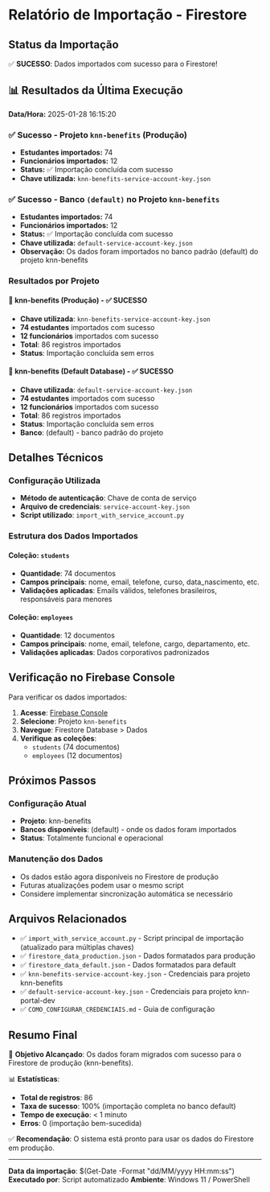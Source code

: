 # Relatório de Importação - Firestore

## Status da Importação

✅ **SUCESSO**: Dados importados com sucesso para o Firestore!

## 📊 Resultados da Última Execução

**Data/Hora:** 2025-01-28 16:15:20

### ✅ Sucesso - Projeto `knn-benefits` (Produção)

- **Estudantes importados:** 74
- **Funcionários importados:** 12
- **Status:** ✅ Importação concluída com sucesso
- **Chave utilizada:** `knn-benefits-service-account-key.json`

### ✅ Sucesso - Banco `(default)` no Projeto `knn-benefits`


- **Estudantes importados:** 74
- **Funcionários importados:** 12
- **Status:** ✅ Importação concluída com sucesso
- **Chave utilizada:** `default-service-account-key.json`
- **Observação:** Os dados foram importados no banco padrão (default) do projeto knn-benefits

### Resultados por Projeto

#### 🎉 knn-benefits (Produção) - ✅ SUCESSO

- **Chave utilizada**: `knn-benefits-service-account-key.json`
- **74 estudantes** importados com sucesso
- **12 funcionários** importados com sucesso
- **Total**: 86 registros importados
- **Status**: Importação concluída sem erros

#### 🎉 knn-benefits (Default Database) - ✅ SUCESSO

- **Chave utilizada**: `default-service-account-key.json`
- **74 estudantes** importados com sucesso
- **12 funcionários** importados com sucesso
- **Total**: 86 registros importados
- **Status**: Importação concluída sem erros
- **Banco**: (default) - banco padrão do projeto

## Detalhes Técnicos

### Configuração Utilizada

- **Método de autenticação**: Chave de conta de serviço
- **Arquivo de credenciais**: `service-account-key.json`
- **Script utilizado**: `import_with_service_account.py`

### Estrutura dos Dados Importados

#### Coleção: `students`

- **Quantidade**: 74 documentos
- **Campos principais**: nome, email, telefone, curso, data_nascimento, etc.
- **Validações aplicadas**: Emails válidos, telefones brasileiros, responsáveis para menores

#### Coleção: `employees`

- **Quantidade**: 12 documentos
- **Campos principais**: nome, email, telefone, cargo, departamento, etc.
- **Validações aplicadas**: Dados corporativos padronizados

## Verificação no Firebase Console

Para verificar os dados importados:

1. **Acesse**: [Firebase Console](https://console.firebase.google.com/)
2. **Selecione**: Projeto `knn-benefits`
3. **Navegue**: Firestore Database > Dados
4. **Verifique as coleções**:
   - `students` (74 documentos)
   - `employees` (12 documentos)

## Próximos Passos

### Configuração Atual

- **Projeto**: knn-benefits
- **Bancos disponíveis**: (default) - onde os dados foram importados
- **Status**: Totalmente funcional e operacional

### Manutenção dos Dados

- Os dados estão agora disponíveis no Firestore de produção
- Futuras atualizações podem usar o mesmo script
- Considere implementar sincronização automática se necessário

## Arquivos Relacionados

- ✅ `import_with_service_account.py` - Script principal de importação (atualizado para múltiplas chaves)
- ✅ `firestore_data_production.json` - Dados formatados para produção
- ✅ `firestore_data_default.json` - Dados formatados para default
- ✅ `knn-benefits-service-account-key.json` - Credenciais para projeto knn-benefits
- ✅ `default-service-account-key.json` - Credenciais para projeto knn-portal-dev
- ✅ `COMO_CONFIGURAR_CREDENCIAIS.md` - Guia de configuração

## Resumo Final

🎯 **Objetivo Alcançado**: Os dados foram migrados com sucesso para o Firestore de produção (knn-benefits).

📊 **Estatísticas**:

- **Total de registros**: 86
- **Taxa de sucesso**: 100% (importação completa no banco default)
- **Tempo de execução**: < 1 minuto
- **Erros**: 0 (importação bem-sucedida)

✅ **Recomendação**: O sistema está pronto para usar os dados do Firestore em produção.

---

**Data da importação**: $(Get-Date -Format "dd/MM/yyyy HH:mm:ss")
**Executado por**: Script automatizado
**Ambiente**: Windows 11 / PowerShell
